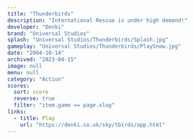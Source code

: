 ```yaml
---
title: "Thunderbirds"
description: "International Rescue is under high demand!"
developer: "Denki"
brand: "Universal Studios"
splash: "Universal Studios/Thunderbirds/Splash.jpg"
gameplay: "Universal Studios/Thunderbirds/PlaySnow.jpg"
date: "2004-10-14"
archived: "2023-04-15"
image: null
menu: null
category: "Action"
scores:
  sort: score
  reverse: true
  filter: "item.game == page.slug"
links:
  - title: Play
    url: "https://denki.co.uk/sky/tbirds/app.html"
---
```

